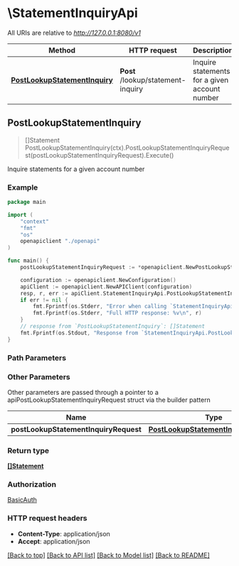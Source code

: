 # \StatementInquiryApi

All URIs are relative to *http://127.0.0.1:8080/v1*

Method | HTTP request | Description
------------- | ------------- | -------------
[**PostLookupStatementInquiry**](StatementInquiryApi.md#PostLookupStatementInquiry) | **Post** /lookup/statement-inquiry | Inquire statements for a given account number



## PostLookupStatementInquiry

> []Statement PostLookupStatementInquiry(ctx).PostLookupStatementInquiryRequest(postLookupStatementInquiryRequest).Execute()

Inquire statements for a given account number

### Example

```go
package main

import (
    "context"
    "fmt"
    "os"
    openapiclient "./openapi"
)

func main() {
    postLookupStatementInquiryRequest := *openapiclient.NewPostLookupStatementInquiryRequest(int32(123), "AccountNumber_example") // PostLookupStatementInquiryRequest | 

    configuration := openapiclient.NewConfiguration()
    apiClient := openapiclient.NewAPIClient(configuration)
    resp, r, err := apiClient.StatementInquiryApi.PostLookupStatementInquiry(context.Background()).PostLookupStatementInquiryRequest(postLookupStatementInquiryRequest).Execute()
    if err != nil {
        fmt.Fprintf(os.Stderr, "Error when calling `StatementInquiryApi.PostLookupStatementInquiry``: %v\n", err)
        fmt.Fprintf(os.Stderr, "Full HTTP response: %v\n", r)
    }
    // response from `PostLookupStatementInquiry`: []Statement
    fmt.Fprintf(os.Stdout, "Response from `StatementInquiryApi.PostLookupStatementInquiry`: %v\n", resp)
}
```

### Path Parameters



### Other Parameters

Other parameters are passed through a pointer to a apiPostLookupStatementInquiryRequest struct via the builder pattern


Name | Type | Description  | Notes
------------- | ------------- | ------------- | -------------
 **postLookupStatementInquiryRequest** | [**PostLookupStatementInquiryRequest**](PostLookupStatementInquiryRequest.md) |  | 

### Return type

[**[]Statement**](Statement.md)

### Authorization

[BasicAuth](../README.md#BasicAuth)

### HTTP request headers

- **Content-Type**: application/json
- **Accept**: application/json

[[Back to top]](#) [[Back to API list]](../README.md#documentation-for-api-endpoints)
[[Back to Model list]](../README.md#documentation-for-models)
[[Back to README]](../README.md)


